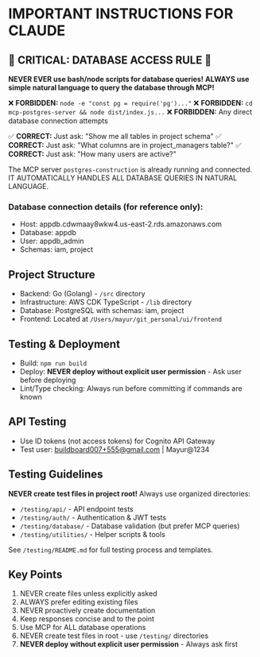# IMPORTANT INSTRUCTIONS FOR CLAUDE

## 🚨 CRITICAL: DATABASE ACCESS RULE 🚨
**NEVER EVER use bash/node scripts for database queries!**
**ALWAYS use simple natural language to query the database through MCP!**

❌ **FORBIDDEN:** `node -e "const pg = require('pg')..."`
❌ **FORBIDDEN:** `cd mcp-postgres-server && node dist/index.js...`
❌ **FORBIDDEN:** Any direct database connection attempts

✅ **CORRECT:** Just ask: "Show me all tables in project schema"
✅ **CORRECT:** Just ask: "What columns are in project_managers table?"
✅ **CORRECT:** Just ask: "How many users are active?"

The MCP server `postgres-construction` is already running and connected.
IT AUTOMATICALLY HANDLES ALL DATABASE QUERIES IN NATURAL LANGUAGE.

### Database connection details (for reference only):
- Host: appdb.cdwmaay8wkw4.us-east-2.rds.amazonaws.com
- Database: appdb
- User: appdb_admin
- Schemas: iam, project

## Project Structure
- Backend: Go (Golang) - `/src` directory
- Infrastructure: AWS CDK TypeScript - `/lib` directory
- Database: PostgreSQL with schemas: iam, project
- Frontend: Located at `/Users/mayur/git_personal/ui/frontend`

## Testing & Deployment
- Build: `npm run build`
- Deploy: **NEVER deploy without explicit user permission** - Ask user before deploying
- Lint/Type checking: Always run before committing if commands are known

## API Testing
- Use ID tokens (not access tokens) for Cognito API Gateway
- Test user: buildboard007+555@gmail.com | Mayur@1234

## Testing Guidelines
**NEVER create test files in project root!** Always use organized directories:
- `/testing/api/` - API endpoint tests
- `/testing/auth/` - Authentication & JWT tests
- `/testing/database/` - Database validation (but prefer MCP queries)
- `/testing/utilities/` - Helper scripts & tools

See `/testing/README.md` for full testing process and templates.

## Key Points
1. NEVER create files unless explicitly asked
2. ALWAYS prefer editing existing files
3. NEVER proactively create documentation
4. Keep responses concise and to the point
5. Use MCP for ALL database operations
6. NEVER create test files in root - use `/testing/` directories
7. **NEVER deploy without explicit user permission** - Always ask first